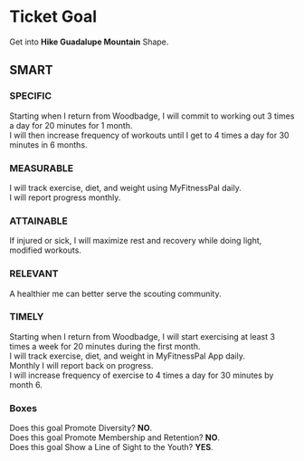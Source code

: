 # Ticket Goal #

Get into **Hike Guadalupe Mountain** Shape.

## SMART ##

### SPECIFIC ###

Starting when I return from Woodbadge, I will commit to working out 3 times a day for 20 minutes for 1 month.  
I will then increase frequency of workouts until I get to 4 times a day for 30 minutes in 6 months.

### MEASURABLE ###

I will track exercise, diet, and weight using MyFitnessPal daily.  
I will report progress monthly.

### ATTAINABLE ###

If injured or sick, I will maximize rest and recovery while doing light, modified workouts.

### RELEVANT ###

A healthier me can better serve the scouting community.

### TIMELY ###

Starting when I return from Woodbadge, I will start exercising at least 3 times a week for 20 minutes during the first month.  
I will track exercise, diet, and weight in MyFitnessPal App daily.  
Monthly I will report back on progress.  
I will increase frequency of exercise to 4 times a day for 30 minutes by month 6.

### Boxes ###

Does this goal Promote Diversity? **NO**.  
Does this goal Promote Membership and Retention? **NO**.  
Does this goal Show a Line of Sight to the Youth? **YES**.
